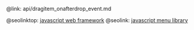 @link: api/dragitem_onafterdrop_event.md

@seolinktop: [javascript web framework](https://webix.com)
@seolink: [javascript menu library](https://webix.com/widget/menu/)